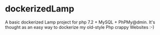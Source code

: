 # dockerizedLamp
A basic dockerized Lamp project for php 7.2 + MySQL + PhPMy@dmin. It's  thought as an easy way to dockerize my old-style Php crappy Websites :-)
